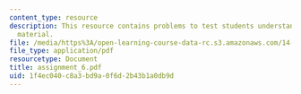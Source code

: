 ```yaml
---
content_type: resource
description: This resource contains problems to test students understanding of course
  material.
file: /media/https%3A/open-learning-course-data-rc.s3.amazonaws.com/14-11-putting-social-sciences-to-the-test-field-experiments-in-economics-spring-2006/1f4ec040c8a3bd9a0f6d2b43b1a0db9d_assignment_6.pdf
file_type: application/pdf
resourcetype: Document
title: assignment_6.pdf
uid: 1f4ec040-c8a3-bd9a-0f6d-2b43b1a0db9d
---
```

